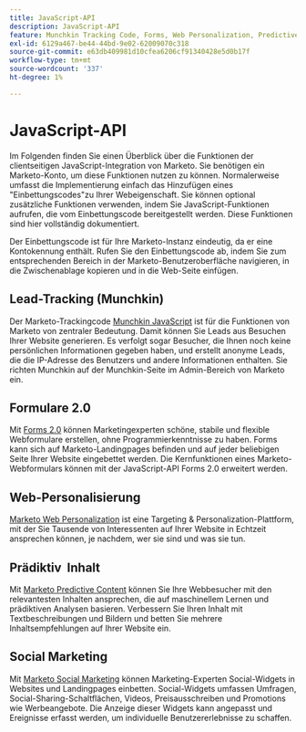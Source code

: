 ```yaml
---
title: JavaScript-API
description: JavaScript-API
feature: Munchkin Tracking Code, Forms, Web Personalization, Predictive Content, Social, Javascript
exl-id: 6129a467-be44-44bd-9e02-62009070c318
source-git-commit: e63db409981d10cfea6206cf91340428e5d0b17f
workflow-type: tm+mt
source-wordcount: '337'
ht-degree: 1%

---
```


# JavaScript-API

Im Folgenden finden Sie einen Überblick über die Funktionen der clientseitigen JavaScript-Integration von Marketo. Sie benötigen ein Marketo-Konto, um diese Funktionen nutzen zu können. Normalerweise umfasst die Implementierung einfach das Hinzufügen eines &quot;Einbettungscodes&quot;zu Ihrer Webeigenschaft. Sie können optional zusätzliche Funktionen verwenden, indem Sie JavaScript-Funktionen aufrufen, die vom Einbettungscode bereitgestellt werden. Diese Funktionen sind hier vollständig dokumentiert.

Der Einbettungscode ist für Ihre Marketo-Instanz eindeutig, da er eine Kontokennung enthält. Rufen Sie den Einbettungscode ab, indem Sie zum entsprechenden Bereich in der Marketo-Benutzeroberfläche navigieren, in die Zwischenablage kopieren und in die Web-Seite einfügen.

## Lead-Tracking (Munchkin)

Der Marketo-Trackingcode [Munchkin JavaScript](lead-tracking.md) ist für die Funktionen von Marketo von zentraler Bedeutung. Damit können Sie Leads aus Besuchen Ihrer Website generieren. Es verfolgt sogar Besucher, die Ihnen noch keine persönlichen Informationen gegeben haben, und erstellt anonyme Leads, die die IP-Adresse des Benutzers und andere Informationen enthalten. Sie richten Munchkin auf der Munchkin-Seite im Admin-Bereich von Marketo ein.

## Formulare 2.0

Mit [Forms 2.0](forms-api-reference.md) können Marketingexperten schöne, stabile und flexible Webformulare erstellen, ohne Programmierkenntnisse zu haben. Forms kann sich auf Marketo-Landingpages befinden und auf jeder beliebigen Seite Ihrer Website eingebettet werden. Die Kernfunktionen eines Marketo-Webformulars können mit der JavaScript-API Forms 2.0 erweitert werden.

## Web-Personalisierung

[Marketo Web Personalization](web-personalization.md) ist eine Targeting &amp; Personalization-Plattform, mit der Sie Tausende von Interessenten auf Ihrer Website in Echtzeit ansprechen können, je nachdem, wer sie sind und was sie tun.

## Prädiktiv  Inhalt

Mit [Marketo Predictive Content](predictive-content.md) können Sie Ihre Webbesucher mit den relevantesten Inhalten ansprechen, die auf maschinellem Lernen und prädiktiven Analysen basieren. Verbessern Sie Ihren Inhalt mit Textbeschreibungen und Bildern und betten Sie mehrere Inhaltsempfehlungen auf Ihrer Website ein.

## Social Marketing

Mit [Marketo Social Marketing](social.md) können Marketing-Experten Social-Widgets in Websites und Landingpages einbetten. Social-Widgets umfassen Umfragen, Social-Sharing-Schaltflächen, Videos, Preisausschreiben und Promotions wie Werbeangebote. Die Anzeige dieser Widgets kann angepasst und Ereignisse erfasst werden, um individuelle Benutzererlebnisse zu schaffen.

